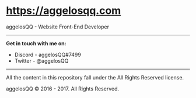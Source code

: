 # https://aggelosqq.com
aggelosQQ - Website Front-End Developer

---

__Get in touch with me on:__
* Discord - aggelosQQ#7499
* Twitter - @aggelosQQ

---

All the content in this repository fall under the All Rights Reserved license.

aggelosQQ © 2016 - 2017. All Rights Reserved.
